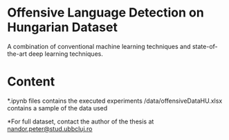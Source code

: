 # Offensive Language Detection on Hungarian Dataset

A combination of conventional machine learning techniques and state-of-the-art deep learning techniques.

# Content

*.ipynb files contains the executed experiments
/data/offensiveDataHU.xlsx contains a sample of the data used 

*For full dataset, contact the author of the thesis at nandor.peter@stud.ubbcluj.ro
